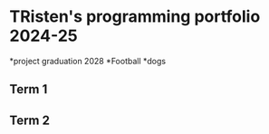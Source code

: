 # TRisten's programming portfolio 2024-25
*project graduation 2028
*Football
*dogs
## Term 1

## Term 2
